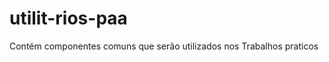 utilit-rios-paa
===============

Contém componentes comuns que serão utilizados nos Trabalhos praticos

